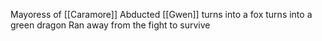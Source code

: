 Mayoress of [[Caramore]]
Abducted [[Gwen]]
turns into a fox
turns into a green dragon
Ran away from the fight to survive

